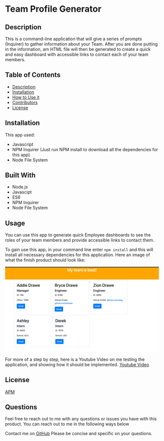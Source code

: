 # Team Profile Generator 

  ## Description
This is a command-line application that will give a series of prompts (Inquirer) to gather information about your Team. After you are done putting in the information, am HTML file will then be generated to create a quick and easy dashboard with accessible links to contact each of your team members. 
 
  ## Table of Contents
 
  - [Description](##Description)
  - [Installation](##Installation)
  - [How to Use it](##Usage)
  - [Contributors](##Contributors)
  - [License](##License)
 
  ## Installation
  This app used:
  - Javascript
  - NPM Inquirer (Just run NPM install to download all the dependencies for this app)
  - Node File System


  ## Built With
  - Node.js
  - Javascipt
  - ES6
  - NPM Inquirer
  - Node File System
 
  ## Usage
  You can use this app to generate quick Employee dashboards to see the roles of your team members and provide accessible links to contact them. 

  To gain use this app, in your command line enter `npm install` and this will install all necessary dependencies for this application.
  Here an image of what the finish product should look like: 
 
  ![Team-Dashboard]("../../src/Screen%20Shot%202020-10-03%20at%2010.29.24%20PM.png)
  
  For more of a step by step, here is a Youtube Video on me testing the application, and showing how it should be implemented. 
  [Youtube Video](https://youtu.be/34sFpVB66Gk)
 
  ## License

[APM](https://img.shields.io/badge/APM-MIT-green.png)

  ## Questions
  Feel free to reach out to me with any questions or issues you have with this product. You can reach out to me in the following ways below

  Contact me on [GitHub](https://github.com/bdrawe) 
  Please be concise and specific on your questions.
